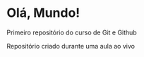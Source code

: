 # Olá, Mundo!
 Primeiro repositório do curso de Git e Github
 
 Repositório criado durante uma aula ao vivo
 
